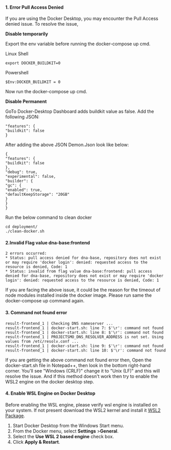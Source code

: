 #### **1. Error Pull Access Denied**

If you are using the Docker Desktop, you may encounter the Pull Access denied issue. To resolve the issue,

**Disable temporarily**

Export the env variable before running the docker-compose up cmd.

Linux Shell

```
export DOCKER_BUILDKIT=0
```

Powershell

```
$Env:DOCKER_BUILDKIT = 0
```

Now run the docker-compose up cmd.

**Disable Permanent**

GoTo Docker-Desktop Dashboard adds buildkit value as false.
Add the following JSON:

```
"features": {
"buildkit": false
}
```

After adding the above JSON Demon.Json look like below:

```
{
"features": {
"buildkit": false
},
"debug": true,
"experimental": false,
"builder": {
"gc": {
"enabled": true,
"defaultKeepStorage": "20GB"
}
}
}
```

Run the below command to clean docker

```
cd deployment/
./clean-docker.sh
```

#### 2.Invalid Flag value dna-base:frontend

```
2 errors occurred:
* Status: pull access denied for dna-base, repository does not exist or may require 'docker login': denied: requested access to the resource is denied, Code: 1
* Status: invalid from flag value dna-base:frontend: pull access denied for dna-base, repository does not exist or may require 'docker login': denied: requested access to the resource is denied, Code: 1
```

If you are facing the above issue, it could be the reason for the timeout of node modules installed inside the docker image. Please run same the docker-compose up command again.

#### 3. Command not found error

```
result-frontend_1 | Checking DNS nameserver ...
result-frontend_1 | docker-start.sh: line 7: $'\r': command not found
result-frontend_1 | docker-start.sh: line 8: $'\r': command not found
result-frontend_1 | PROJECTSMO_DNS_RESOLVER_ADDRESS is not set. Using values from /etc/resolv.conf ...
result-frontend_1 | docker-start.sh: line 9: $'\r': command not found
result-frontend_1 | docker-start.sh: line 10: $'\r': command not found
```

If you are getting the above command not found error then, Open the docker-start.sh file in Notepad++, then look in the bottom right-hand corner. You'll see "Windows (CRLF)" change it to "Unix (LF)" and this will resolve the issue.
And if this method doesn't work then try to enable the WSL2 engine on the docker desktop step.

#### 4. Enable WSL Engine on Docker Desktop

Before enabling the WSL engine, please verify wsl engine is installed on your system. If not present download the WSL2 kernel and install it [WSL2 Package](https://docs.microsoft.com/en-us/windows/wsl/install-manual#step-4---download-the-linux-kernel-update-package).

1. Start Docker Desktop from the Windows Start menu.
2. From the Docker menu, select **Settings** >**General**.
3. Select the **Use WSL 2 based engine** check box.
4. Click **Apply & Restart**.

